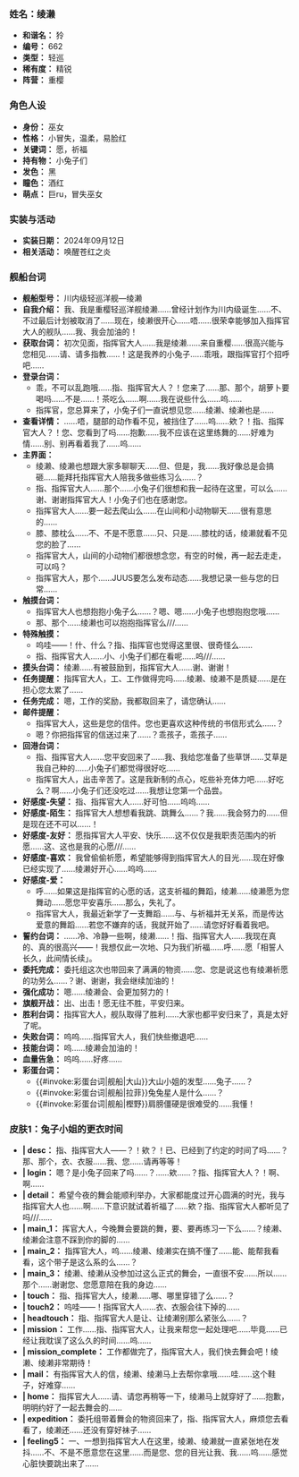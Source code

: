 ### 姓名：绫濑
* **和谐名：** 狑
* **编号：** 662
* **类型：** 轻巡
* **稀有度：** 精锐
* **阵营：** 重樱


### 角色人设
* **身份：** 巫女
* **性格：** 小冒失，温柔，易脸红
* **关键词：** 愿，祈福
* **持有物：** 小兔子们
* **发色：** 黑
* **瞳色：** 酒红
* **萌点：** 巨ru，冒失巫女


### 实装与活动
* **实装日期：** 2024年09月12日
* **相关活动：** 唤醒苍红之炎


### 舰船台词
* **舰船型号：** 川内级轻巡洋舰—绫濑
* **自我介绍：** 我、我是重樱轻巡洋舰绫濑……曾经计划作为川内级诞生……不、不过最后计划被取消了……现在，绫濑很开心……唔……很荣幸能够加入指挥官大人的舰队……我、我会加油的！
* **获取台词：** 初次见面，指挥官大人……我是绫濑……来自重樱……很高兴能与您相见……请、请多指教……！这是我养的小兔子……乖哦，跟指挥官打个招呼吧……
* **登录台词：**
  * 乖，不可以乱跑哦……指、指挥官大人？！您来了……那、那个，胡萝卜要喝吗……不是……！茶吃么……啊……我在说些什么……呜……
  * 指挥官，您总算来了，小兔子们一直说想见您……绫濑、绫濑也是……
* **查看详情：** ……唔，腿部的动作看不见，被挡住了……呜……欸？！指、指挥官大人？！您、您看到了吗……抱歉……我不应该在这里练舞的……好难为情……别、别再看着我了……呜……
* **主界面：**
  * 绫濑、绫濑也想跟大家多聊聊天……但、但是，我……我好像总是会搞砸……能拜托指挥官大人陪我多做些练习么……？
  * 指、指挥官大人……那个……小兔子们很想和我一起待在这里，可以么……谢、谢谢指挥官大人！小兔子们也在感谢您。
  * 指挥官大人……要一起去爬山么……在山间和小动物聊天……很有意思的……
  * 膝、膝枕么……不、不是不愿意……只、只是……膝枕的话，绫濑就看不见您的脸了……
  * 指挥官大人，山间的小动物们都很想念您，有空的时候，再一起去走走，可以吗？
  * 指挥官大人，那个……JUUS要怎么发布动态……我想记录一些与您的日常……
* **触摸台词：**
  * 指挥官大人也想抱抱小兔子么……？嗯、嗯……小兔子也想抱抱您哦……
  * 那、那个……绫濑也可以抱抱指挥官么///……
* **特殊触摸：**
  * 呜哇——！什、什么？指、指挥官也觉得这里很、很奇怪么……
  * 指、指挥官大人……小、小兔子们都在看呢……呜///……
* **摸头台词：** 绫濑……有被鼓励到，指挥官大人……谢、谢谢！
* **任务提醒：** 指挥官大人，工、工作做得完吗……绫濑、绫濑不是质疑……是在担心您太累了……
* **任务完成：** 嗯，工作的奖励，我都取回来了，请您确认……
* **邮件提醒：**
  * 指挥官大人，这些是您的信件。您也更喜欢这种传统的书信形式么……？
  * 嗯？你把指挥官的信送过来了……？乖孩子，乖孩子……
* **回港台词：**
  * 指、指挥官大人……您平安回来了……我、我给您准备了些草饼……艾草是我自己种的……小兔子们都觉得很好吃……
  * 指挥官大人，出击辛苦了。这是我新制的点心，吃些补充体力吧……好吃么？啊……小兔子们还没吃过……我想让您第一个品尝。
* **好感度-失望：** 指、指挥官大人……好可怕……呜呜……
* **好感度-陌生：** 指挥官大人想想看我跳、跳舞么……？我……我会努力的……但是现在还不可以……！
* **好感度-友好：** 愿指挥官大人平安、快乐……这不仅仅是我职责范围内的祈愿……这、这也是我的心愿///……
* **好感度-喜欢：** 我曾偷偷祈愿，希望能够得到指挥官大人的目光……现在好像已经实现了……绫濑好开心……呜呜……
* **好感度-爱：**
  * 呼……如果这是指挥官的心愿的话，这支祈福的舞蹈，绫濑……绫濑愿为您舞动……愿您平安喜乐……那么，失礼了。
  * 指挥官大人，我最近新学了一支舞蹈……与、与祈福并无关系，而是传达爱意的舞蹈……若您不嫌弃的话，我就开始了……请您好好看着我吧。
* **誓约台词：** ……冷、冷静一些啊，绫濑……！指、指挥官大人……我现在真的、真的很高兴——！我想仅此一次地、只为我们祈福……呼……愿「相誓人长久，此间情长续」。
* **委托完成：** 委托组这次也带回来了满满的物资……您、您是说这也有绫濑祈愿的功劳么……？谢、谢谢，我会继续加油的！
* **强化成功：** 嗯……绫濑会、会更加努力的！
* **旗舰开战：** 出、出击！愿无往不胜，平安归来。
* **胜利台词：** 指挥官大人，舰队取得了胜利……大家也都平安归来了，真是太好了呢。
* **失败台词：** 呜呜……指挥官大人，我们快些撤退吧……
* **技能台词：** 呜……绫濑会加油的！
* **血量告急：** 呜呜……好疼……
* **彩蛋台词：**
  * {{#invoke:彩蛋台词|舰船|大山}}大山小姐的发型……兔子……？
  * {{#invoke:彩蛋台词|舰船|拉菲}}兔兔星人是什么……？
  * {{#invoke:彩蛋台词|舰船|樫野}}肩膀僵硬是很难受的……我懂！


### 皮肤1：兔子小姐的更衣时间
* **| desc：** 指、指挥官大人——？！欸？！已、已经到了约定的时间了吗……？那、那个，衣、衣服……我、您……请再等等！
* **| login：** 嗯？是小兔子回来了吗……？……欸……？指、指挥官大人？！啊、啊……
* **| detail：** 希望今夜的舞会能顺利举办，大家都能度过开心圆满的时光，我与指挥官大人也……啊……下意识就试着祈福了……欸？指、指挥官大人都听见了吗///……
* **| main_1：** 挥官大人，今晚舞会要跳的舞，要、要再练习一下么……？绫濑、绫濑会注意不踩到你的脚的……
* **| main_2：** 指挥官大人，呜……绫濑、绫濑实在搞不懂了……能、能帮我看看，这个带子是这么系的么……？
* **| main_3：** 绫濑、绫濑从没参加过这么正式的舞会，一直很不安……所以……那个……谢谢您、您愿意陪在我的身边……
* **| touch：** 指、指挥官大人，绫濑……哪、哪里穿错了么……？
* **| touch2：** 呜哇——！指挥官大人……衣、衣服会往下掉的……
* **| headtouch：** 指、指挥官大人是让、让绫濑别那么紧张么……？
* **| mission：** 工作……指、指挥官大人，让我来帮您一起处理吧……毕竟……已经让我耽误了这么久的时间……呜……
* **| mission_complete：** 工作都做完了，指挥官大人，我们快去舞会吧！绫濑、绫濑非常期待！
* **| mail：** 有指挥官大人的信，绫濑、绫濑马上去帮你拿哦……哇……这个鞋子，好难穿……
* **| home：** 指挥官大人……请、请您再稍等一下，绫濑马上就穿好了……抱歉，明明约好了一起去舞会的……
* **| expedition：** 委托组带着舞会的物资回来了，指、指挥官大人，麻烦您去看看了，绫濑还……还没有穿好袜子……
* **| feeling5：** 一、一想到指挥官大人在这里，绫濑、绫濑就一直紧张地在发抖……不、不是不愿意您在这里……而是您、您的目光让我、我……呜……感觉心脏快要跳出来了……
